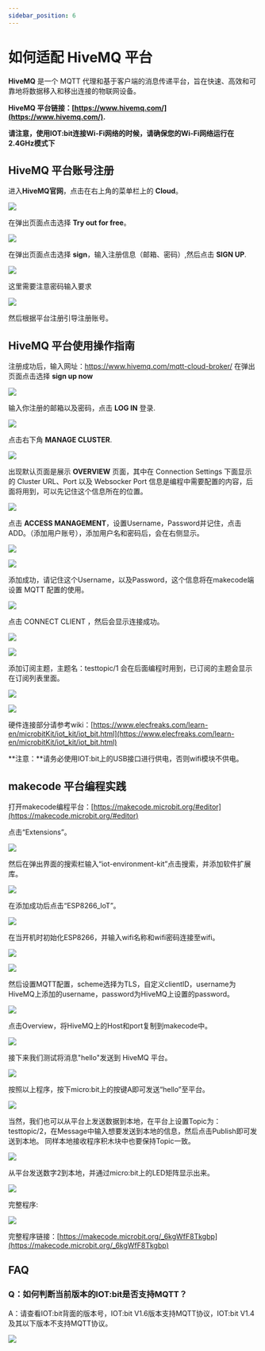 ```yaml
---
sidebar_position: 6
---
```

# 如何适配 HiveMQ 平台

**HiveMQ** 是一个 MQTT 代理和基于客户端的消息传递平台，旨在快速、高效和可靠地将数据移入和移出连接的物联网设备。

**HiveMQ 平台链接：[https://www.hivemq.com/](https://www.hivemq.com/).**

**请注意，使用IOT:bit连接Wi-Fi网络的时候，请确保您的Wi-Fi网络运行在2.4GHz模式下**

## HiveMQ 平台账号注册

进入**HiveMQ官网**，点击在右上角的菜单栏上的 **Cloud**。

![](./images/IOT_HiveMQ_01.png)

在弹出页面点击选择 **Try out for free**。

![](./images/IOT_HiveMQ_02.png)

在弹出页面点击选择 **sign**，输入注册信息（邮箱、密码）,然后点击 **SIGN UP**.

![](./images/IOT_HiveMQ_03.png)

这里需要注意密码输入要求

![](./images/IOT_HiveMQ_04.png)

然后根据平台注册引导注册账号。

## HiveMQ 平台使用操作指南

注册成功后，输入网址：https://www.hivemq.com/mqtt-cloud-broker/
在弹出页面点击选择 **sign up now**

![](./images/IOT_HiveMQ_02.png)

输入你注册的邮箱以及密码，点击 **LOG IN** 登录.

![](./images/IOT_HiveMQ_05.png)

点击右下角 **MANAGE CLUSTER**.

![](./images/IOT_HiveMQ_06.png)

出现默认页面是展示 **OVERVIEW** 页面，其中在 Connection Settings 下面显示的 Cluster URL、Port 以及 Websocker Port 信息是编程中需要配置的内容，后面将用到，可以先记住这个信息所在的位置。

![](./images/IOT_HiveMQ_07.png)

点击 **ACCESS MANAGEMENT**，设置Username，Password并记住，点击ADD。（添加用户账号），添加用户名和密码后，会在右侧显示。

![](./images/IOT_HiveMQ_08.png)

![](./images/IOT_HiveMQ_09.png)

添加成功，请记住这个Username，以及Password，这个信息将在makecode端设置 MQTT 配置的使用。

![](./images/IOT_HiveMQ_10.png)



点击 CONNECT CLIENT ，然后会显示连接成功。

![](./images/IOT_HiveMQ_10_1.png)

![](./images/IOT_HiveMQ_10_2.png)

添加订阅主题，主题名：testtopic/1 会在后面编程时用到，已订阅的主题会显示在订阅列表里面。

![](./images/IOT_HiveMQ_10_3.png)



![](./images/IOT_HiveMQ_10_4.png)



硬件连接部分请参考wiki：[https://www.elecfreaks.com/learn-en/microbitKit/iot_kit/iot_bit.html](https://www.elecfreaks.com/learn-en/microbitKit/iot_kit/iot_bit.html)

**注意：**请务必使用IOT:bit上的USB接口进行供电，否则wifi模块不供电。

## makecode 平台编程实践

打开makecode编程平台：[https://makecode.microbit.org/#editor](https://makecode.microbit.org/#editor)

点击“Extensions”。

![](./images/IOT_HiveMQ_11.png)

然后在弹出界面的搜索栏输入“iot-environment-kit”点击搜索，并添加软件扩展库。

![](./images/IOT_HiveMQ_12.png)

在添加成功后点击“ESP8266_IoT”。

![](./images/IOT_HiveMQ_13.png)

在当开机时初始化ESP8266，并输入wifi名称和wifi密码连接至wifi。

![](./images/IOT_HiveMQ_14_1.png)



![](./images/IOT_HiveMQ_14.png)

然后设置MQTT配置，scheme选择为TLS，自定义clientID，username为HiveMQ上添加的username，password为HiveMQ上设置的password。

![](./images/IOT_HiveMQ_15.png)

点击Overview，将HiveMQ上的Host和port复制到makecode中。

![](./images/IOT_HiveMQ_16.png)

接下来我们测试将消息"hello"发送到 HiveMQ 平台。

![](./images/IOT_HiveMQ_22.png)

按照以上程序，按下micro:bit上的按键A即可发送“hello”至平台。

![](./images/IOT_HiveMQ_23.png)

当然，我们也可以从平台上发送数据到本地，在平台上设置Topic为：testtopic/2，在Message中输入想要发送到本地的信息，然后点击Publish即可发送到本地。
同样本地接收程序积木块中也要保持Topic一致。

![](./images/IOT_HiveMQ_24.png)

从平台发送数字2到本地，并通过micro:bit上的LED矩阵显示出来。

![](./images/IOT_HiveMQ_25.png)

完整程序:

![](./images/IOT_HiveMQ_26.png)

完整程序链接：[https://makecode.microbit.org/_6kgWfF8Tkgbp](https://makecode.microbit.org/_6kgWfF8Tkgbp)


## FAQ

### Q：如何判断当前版本的IOT:bit是否支持MQTT？
A：请查看IOT:bit背面的版本号，IOT:bit V1.6版本支持MQTT协议，IOT:bit V1.4及其以下版本不支持MQTT协议。

![](./images/IOT_HiveMQ_27.png)
